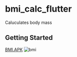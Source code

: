 # bmi_calc_flutter

Caluculates body mass

## Getting Started
[BMI.APK](http://apps.pascoclass.net/bmi/bmi.apk)
![bmi](https://github.com/tlaw22/bmi_calc_flutter/assets/108081811/81c2284e-0411-4637-b70f-7a5f301499a9)
